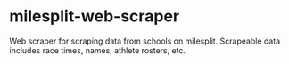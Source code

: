 # milesplit-web-scraper
Web scraper for scraping data from schools on milesplit. Scrapeable data includes race times, names, athlete rosters, etc.
